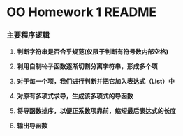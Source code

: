 # OO Homework 1 README

### 主要程序逻辑

1. **判断字符串是否合乎规范(仅限于判断有符号数内部空格)**

2. **利用自制**~~轮子~~**函数逐渐切割分离字符串，形成多个项**
3. **对于每一个项，我们进行判断并把它加入表达式（List）中**
4. **对原有多项式求导，生成该多项式的导函数**
5. **将导函数排序，以便正系数项靠前，缩短最后表达式的长度**
6. **输出导函数**

